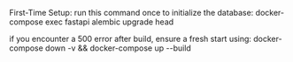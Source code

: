 First-Time Setup:
run this command once to initialize the database:
docker-compose exec fastapi alembic upgrade head


if you encounter a 500 error after build, ensure a fresh start using:
docker-compose down -v && docker-compose up --build
